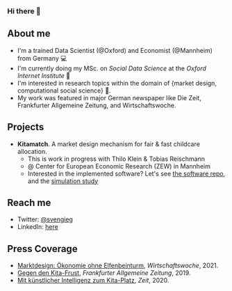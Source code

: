 ### Hi there 👋

## About me

- I'm a trained Data Scientist (@Oxford) and Economist (@Mannheim) from Germany :computer:
- I'm currently doing my MSc. on _Social Data Science_ at the _Oxford Internet Institute_ :school_satchel:
- I'm interested in research topics within the domain of {market design, computational social science} :telescope:.
- My work was featured in major German newspaper like Die Zeit, Frankfurter Allgemeine Zeitung, and Wirtschaftswoche.

## Projects

- **Kitamatch**. A market design mechanism for fair & fast childcare allocation. 
  + This is work in progress with Thilo Klein & Tobias Reischmann
  + @ Center for European Economic Research (ZEW) in Mannheim
  + Interested in the implemented software? Let's see [the software repo](https://github.com/svengiegerich/kitamatch), and the [simulation study](https://github.com/tobiasreischmann/matchingmarkets-simulation)

## Reach me

- Twitter: [@svengieg](https://twitter.com/svengieg)
- LinkedIn: [here](https://www.linkedin.com/in/sven-giegerich/)

## Press Coverage
- [Marktdesign: Ökonomie ohne Elfenbeinturm](https://www.wiwo.de/my/politik/konjunktur/vwl-marktdesign-oekonomie-ohne-elfenbeinturm/25470414.html?ticket=ST-572409-T9hmN7hhap22uZ7XEXS4-ap5), *Wirtschaftswoche*, 2021.
- [Gegen den Kita-Frust](https://www.faz.net/aktuell/wirtschaft/wie-ein-algorithmus-kitaplaetze-fairer-vergeben-soll-16510418.html), *Frankfurter Allgemeine Zeitung*, 2019.
- [Mit künstlicher Intelligenz zum Kita-Platz](https://www.zeit.de/2021/06/kuenstliche-intelligenz-kita-anwendung-regulierung-gesellschaft-technologie), *Zeit*, 2020.

<!--
**svengiegerich/svengiegerich** is a ✨ _special_ ✨ repository because its `README.md` (this file) appears on your GitHub profile.

Here are some ideas to get you started:

- 🔭 I’m currently working on ...
- 🌱 I’m currently learning ...
- 👯 I’m looking to collaborate on ...
- 🤔 I’m looking for help with ...
- 💬 Ask me about ...
- 📫 How to reach me: ...
- 😄 Pronouns: ...
- ⚡ Fun fact: ...
-->
